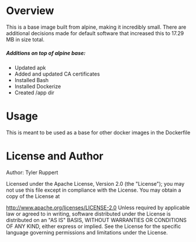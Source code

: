# Overview
This is a base image built from alpine, making it incredibly small.  There are additional decisions made for default software that increased this to 17.29 MB in size total.

##### Additions on top of alpine base:
* Updated apk
* Added and updated CA certificates
* Installed Bash
* Installed Dockerize
* Created /app dir

# Usage
This is meant to be used as a base for other docker images in the Dockerfile

# License and Author
Author: Tyler Ruppert

Licensed under the Apache License, Version 2.0 (the "License");
you may not use this file except in compliance with the License.
You may obtain a copy of the License at

http://www.apache.org/licenses/LICENSE-2.0
Unless required by applicable law or agreed to in writing, software
distributed under the License is distributed on an "AS IS" BASIS,
WITHOUT WARRANTIES OR CONDITIONS OF ANY KIND, either express or implied.
See the License for the specific language governing permissions and
limitations under the License.
